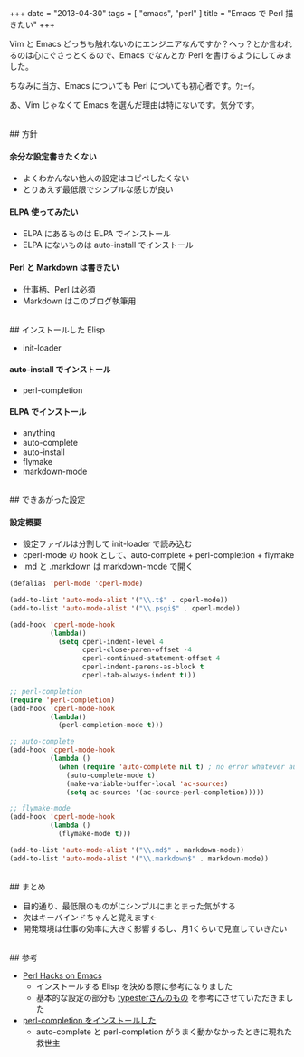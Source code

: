 +++
date = "2013-04-30"
tags = [ "emacs", "perl" ]
title = "Emacs で Perl 描きたい"
+++

Vim と Emacs どっちも触れないのにエンジニアなんですか？へっ？とか言われるのは心にぐさっとくるので、Emacs でなんとか Perl を書けるようにしてみました。

<!--more-->

ちなみに当方、Emacs についても Perl についても初心者です。ｳｪｰｲ。

あ、Vim じゃなくて Emacs を選んだ理由は特にないです。気分です。

<br />
## 方針

#### 余分な設定書きたくない

* よくわかんない他人の設定はコピペしたくない
* とりあえず最低限でシンプルな感じが良い

#### ELPA 使ってみたい

* ELPA にあるものは ELPA でインストール
* ELPA にないものは auto-install でインストール

#### Perl と Markdown は書きたい

* 仕事柄、Perl は必須
* Markdown はこのブログ執筆用

<br />
## インストールした Elisp

* init-loader

#### auto-install でインストール

* perl-completion

#### ELPA でインストール

* anything
* auto-complete
* auto-install
* flymake
* markdown-mode

<br />
## できあがった設定

<div class="github-card" data-user="m0t0k1ch1" data-repo="dotfiles"></div>
<script src="//cdn.jsdelivr.net/github-cards/latest/widget.js"></script>

#### 設定概要

* 設定ファイルは分割して init-loader で読み込む
* cperl-mode の hook として、auto-complete + perl-completion + flymake
* .md と .markdown は markdown-mode で開く

``` lisp
(defalias 'perl-mode 'cperl-mode)

(add-to-list 'auto-mode-alist '("\\.t$" . cperl-mode))
(add-to-list 'auto-mode-alist '("\\.psgi$" . cperl-mode))

(add-hook 'cperl-mode-hook
          (lambda()
            (setq cperl-indent-level 4
                  cperl-close-paren-offset -4
                  cperl-continued-statement-offset 4
                  cperl-indent-parens-as-block t
                  cperl-tab-always-indent t)))

;; perl-completion
(require 'perl-completion)
(add-hook 'cperl-mode-hook
          (lambda()
            (perl-completion-mode t)))

;; auto-complete
(add-hook 'cperl-mode-hook
          (lambda ()
            (when (require 'auto-complete nil t) ; no error whatever auto-complete.el is not installed.
              (auto-complete-mode t)
              (make-variable-buffer-local 'ac-sources)
              (setq ac-sources '(ac-source-perl-completion)))))

;; flymake-mode
(add-hook 'cperl-mode-hook
          (lambda ()
            (flymake-mode t)))
```

``` lisp
(add-to-list 'auto-mode-alist '("\\.md$" . markdown-mode))
(add-to-list 'auto-mode-alist '("\\.markdown$" . markdown-mode))
```

<br />
## まとめ

* 目的通り、最低限のものがにシンプルにまとまった気がする
* 次はキーバインドちゃんと覚えます←
* 開発環境は仕事の効率に大きく影響するし、月1くらいで見直していきたい

<br />
## 参考

* [Perl Hacks on Emacs](http://typester.stfuawsc.com/slides/perlcasual2/start.html)
  * インストールする Elisp を決める際に参考になりました
  * 基本的な設定の部分も [typesterさんのもの](https://github.com/typester/emacs-config/blob/master/conf/init.el) を参考にさせていただきました
* [perl-completion をインストールした](http://d.hatena.ne.jp/a666666/20100524/1274634774)
  * auto-complete と perl-completion がうまく動かなかったときに現れた救世主
